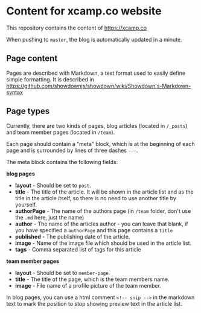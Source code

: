 # Content for xcamp.co website

This repository contains the content of https://xcamp.co

When pushing to `master`, the blog is automatically updated in a minute.

## Page content

Pages are described with Markdown, a text format used to easily define simple formatting.
It is described in https://github.com/showdownjs/showdown/wiki/Showdown's-Markdown-syntax

## Page types

Currently, there are two kinds of pages, blog articles (located in `/_posts`) and team member pages (located in `/team`).

Each page should contain a "meta" block, which is at the beginning of each page and is surrounded by lines of three
dashes `---`.

The meta block contains the following fields:

**blog pages**
- **layout** - Should be set to `post`.
- **title** - The title of the article. It will be shown in the article list and as the title in the article itself, so
  there is no need to use another title by yourself.
- **authorPage** - The name of the authors page (in `/team` folder, don't use the `.md` here, just the name)
- **author** - The name of the articles author - you can leave that blank, if you have specified a `authorPage` and this
  page contains a `title` 
- **published** - The publishing date of the article.
- **image** - Name of the image file which should be used in the article list.
- **tags** - Comma separated list of tags for this article

**team member pages**
- **layout** - Should be set to `member-page`.
- **title** - The title of the page, which is the team members name.
- **image** - File name of a profile picture of the team member.


In blog pages, you can use a html comment `<!-- snip -->` in the markdown text to mark the position to stop showing
preview text in the article list.

